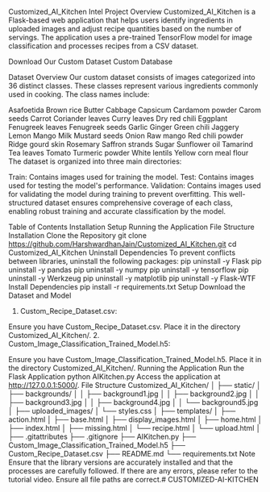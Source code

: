 Customized_AI_Kitchen
Intel Project
Overview
Customized_AI_Kitchen is a Flask-based web application that helps users identify ingredients in uploaded images and adjust recipe quantities based on the number of servings. The application uses a pre-trained TensorFlow model for image classification and processes recipes from a CSV dataset.

Download Our Custom Dataset
Custom Database

Dataset Overview
Our custom dataset consists of images categorized into 36 distinct classes. These classes represent various ingredients commonly used in cooking. The class names include:

Asafoetida
Brown rice
Butter
Cabbage
Capsicum
Cardamom powder
Carom seeds
Carrot
Coriander leaves
Curry leaves
Dry red chili
Eggplant
Fenugreek leaves
Fenugreek seeds
Garlic
Ginger
Green chili
Jaggery
Lemon
Mango
Milk
Mustard seeds
Onion
Raw mango
Red chili powder
Ridge gourd skin
Rosemary
Saffron strands
Sugar
Sunflower oil
Tamarind
Tea leaves
Tomato
Turmeric powder
White lentils
Yellow corn meal flour
The dataset is organized into three main directories:

Train: Contains images used for training the model.
Test: Contains images used for testing the model's performance.
Validation: Contains images used for validating the model during training to prevent overfitting.
This well-structured dataset ensures comprehensive coverage of each class, enabling robust training and accurate classification by the model.

Table of Contents
Installation
Setup
Running the Application
File Structure
Installation
Clone the Repository
git clone https://github.com/HarshwardhanJain/Customized_AI_Kitchen.git
cd Customized_AI_Kitchen
Uninstall Dependencies
To prevent conflicts between libraries, uninstall the following packages:
pip uninstall -y Flask
pip uninstall -y pandas
pip uninstall -y numpy
pip uninstall -y tensorflow
pip uninstall -y Werkzeug
pip uninstall -y matplotlib
pip uninstall -y Flask-WTF
Install Dependencies
pip install -r requirements.txt
Setup
Download the Dataset and Model
1. Custom_Recipe_Dataset.csv:

Ensure you have Custom_Recipe_Dataset.csv.
Place it in the directory Customized_AI_Kitchen/.
2. Custom_Image_Classification_Trained_Model.h5:

Ensure you have Custom_Image_Classification_Trained_Model.h5.
Place it in the directory Customized_AI_Kitchen/.
Running the Application
Run the Flask Application
python AIKitchen.py
Access the application at http://127.0.0.1:5000/.
File Structure
Customized_AI_Kitchen/
│
├── static/
│   ├── backgrounds/
│   │   ├── background1.jpg
│   │   ├── background2.jpg
│   │   ├── background3.jpg
│   │   ├── background4.jpg
│   │   └── background5.jpg
│   ├── uploaded_images/
│   └── styles.css
│
├── templates/
│   ├── action.html
│   ├── base.html
│   ├── display_images.html
│   ├── home.html
│   ├── index.html
│   ├── missing.html
│   └── recipe.html
│   └── upload.html
│
├── .gitattributes
├── .gitignore
├── AIKitchen.py
├── Custom_Image_Classification_Trained_Model.h5
├── Custom_Recipe_Dataset.csv
├── README.md
└── requirements.txt
Note
Ensure that the library versions are accurately installed and that the processes are carefully followed. If there are any errors, please refer to the tutorial video.
Ensure all file paths are correct.# CUSTOMIZED-AI-KITCHEN
